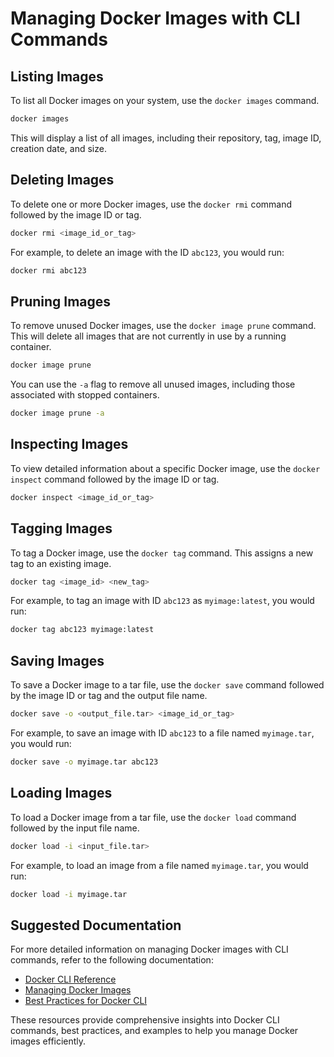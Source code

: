 
# Managing Docker Images with CLI Commands

## Listing Images

To list all Docker images on your system, use the `docker images` command.

```bash
docker images
```

This will display a list of all images, including their repository, tag, image ID, creation date, and size.

## Deleting Images

To delete one or more Docker images, use the `docker rmi` command followed by the image ID or tag.

```bash
docker rmi <image_id_or_tag>
```

For example, to delete an image with the ID `abc123`, you would run:

```bash
docker rmi abc123
```

## Pruning Images

To remove unused Docker images, use the `docker image prune` command. This will delete all images that are not currently in use by a running container.

```bash
docker image prune
```

You can use the `-a` flag to remove all unused images, including those associated with stopped containers.

```bash
docker image prune -a
```

## Inspecting Images

To view detailed information about a specific Docker image, use the `docker inspect` command followed by the image ID or tag.

```bash
docker inspect <image_id_or_tag>
```

## Tagging Images

To tag a Docker image, use the `docker tag` command. This assigns a new tag to an existing image.

```bash
docker tag <image_id> <new_tag>
```

For example, to tag an image with ID `abc123` as `myimage:latest`, you would run:

```bash
docker tag abc123 myimage:latest
```

## Saving Images

To save a Docker image to a tar file, use the `docker save` command followed by the image ID or tag and the output file name.

```bash
docker save -o <output_file.tar> <image_id_or_tag>
```

For example, to save an image with ID `abc123` to a file named `myimage.tar`, you would run:

```bash
docker save -o myimage.tar abc123
```

## Loading Images

To load a Docker image from a tar file, use the `docker load` command followed by the input file name.

```bash
docker load -i <input_file.tar>
```

For example, to load an image from a file named `myimage.tar`, you would run:

```bash
docker load -i myimage.tar
```

## Suggested Documentation

For more detailed information on managing Docker images with CLI commands, refer to the following documentation:

- [Docker CLI Reference](https://docs.docker.com/engine/reference/commandline/cli/)
- [Managing Docker Images](https://docs.docker.com/engine/reference/commandline/image/)
- [Best Practices for Docker CLI](https://docs.docker.com/develop/develop-images/dockerfile_best-practices/)

These resources provide comprehensive insights into Docker CLI commands, best practices, and examples to help you manage Docker images efficiently.
